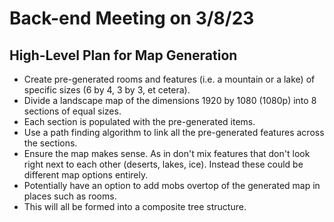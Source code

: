 # Back-end Meeting on 3/8/23

## High-Level Plan for Map Generation

- Create pre-generated rooms and features (i.e. a mountain or a lake) of specific sizes (6 by 4, 3 by 3, et cetera).
- Divide a landscape map of the dimensions 1920 by 1080 (1080p) into 8 sections of equal sizes.
- Each section is populated with the pre-generated items.
- Use a path finding algorithm to link all the pre-generated features across the sections.
- Ensure the map makes sense. As in don't mix features that don't look right next to each other (deserts, lakes, ice). Instead these could be different map options entirely.
- Potentially have an option to add mobs overtop of the generated map in places such as rooms.
- This will all be formed into a composite tree structure.
